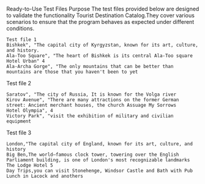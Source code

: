 Ready-to-Use Test Files
Purpose
The test files provided below are designed to validate the functionality Tourist Destination Catalog.They cover various scenarios to ensure that the program behaves as expected under different conditions.
```
Test file 1
Bishkek", "The capital city of Kyrgyzstan, known for its art, culture, and history.
Ala-Too Square", "The heart of Bishkek is its central Ala-Too square
Hotel Urban" 4 
Ala-Archa Gorge", "The only mountains that can be better than mountains are those that you haven't been to yet
```
Test file 2

```
Saratov", "The city of Russia, It is known for the Volga river
Kirov Avenue", "There are many attractions on the former German street: Ancient merchant houses, the church Assuage My Sorrows
Hotel Olympia", 4
Victory Park", "visit the exhibition of military and civilian equipment
```
Test file 3
```
London,"The capital city of England, known for its art, culture, and history
Big Ben,The world—famous clock tower, towering over the English Parliament building, is one of London's most recognizable landmarks
The Lodge Hotel 5
Day Trips,you can visit Stonehenge, Windsor Castle and Bath with Pub Lunch in Lacock and anothers
```
